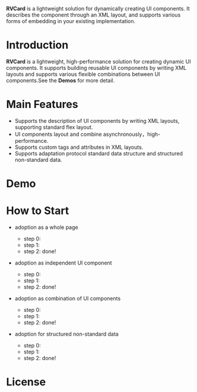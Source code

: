 **RVCard** is a lightweight solution for dynamically creating UI components. It describes the component through an XML layout, and supports various forms of embedding in your existing implementation.


# Introduction

**RVCard** is a lightweight, high-performance solution for creating dynamic UI components.  It supports building reusable UI components by writing XML layouts and supports various flexible combinations between UI components.See the **Demos**  for more detail.

# Main Features
- Supports the description of UI components by writing XML layouts, supporting standard flex layout.
- UI components layout and combine asynchronously，high-performance.
- Supports custom tags and attributes in XML layouts.
- Supports adaptation protocol standard data structure and structured non-standard data.

# Demo


# How to Start

- adoption as a whole page
	- step 0:
	- step 1:
	- step 2:
done!

- adoption as independent UI component
	- step 0:
	- step 1:
	- step 2:
done!

- adoption as combination of UI components
	- step 0:
	- step 1:
	- step 2:
done!

- adoption for structured non-standard data
	- step 0:
	- step 1:
	- step 2:
done!
   
# License
